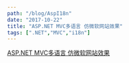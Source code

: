 ```yaml
---
path: "/blog/AspI18n"
date: "2017-10-22"
title: "ASP.NET MVC多语言 仿微软网站效果"
tags: [".NET","MVC","i18n"]
---
```


[ASP.NET MVC多语言 仿微软网站效果](https://blog.csdn.net/Cooldiok/article/details/78313513)